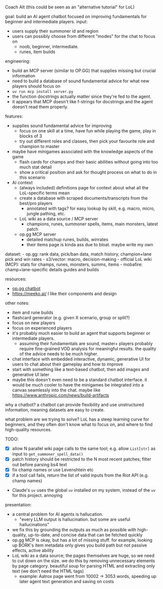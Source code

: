 Coach Alt
(this could be seen as an "alternative tutorial" for LoL)

goal: build an AI agent chatbot focused on improving fundamentals for beginner and intermediate players.
input:
- users supply their summoner id and region
- users can possibly choose from different "modes" for the chat to focus on
    - noob, beginner, intermediate.
    - runes, item builds

engineering:
- build an MCP server (similar to OP.GG) that supplies missing but crucial information
- need to build a database of sound fundamental advice for what new players should focus on
- `uv run mcp install server.py`
- the function docstrings actually matter since they're fed to the agent.
- it appears that MCP doesn't like f-strings for docstrings and the agent doesn't read them properly.

features:
- supplies sound fundamental advice for improving
    - focus on one skill at a time, have fun while playing the game, play in blocks of 3
    - try out different roles and classes, then pick your favourite role and champion to master
- maybe have minigames associated with the knowledge aspects of the game
    - flash cards for champs and their basic abilities without going into too much stat detail
    - show a critical position and ask for thought process on what to do in this scenario
- AI context
    - (always included) definitions page for context about what all the LoL-specific terms mean
    - create a database with scraped documents/transcripts from the best/pro players
        - annotated with tags? for easy lookup by skill, e.g. macro, micro, jungle pathing, etc.
    - LoL wiki as a data source / MCP server
        - champions, runes, summoner spells, items, main monsters, latest patch
    - op.gg MCP server
        - detailed matchup runes, builds, winrates
        - their items page is kinda ass due to bloat. maybe write my own

dataset:
    - op.gg: rank data, pick/ban data, match history, champion+lane pick and win rates
    - s3/vector: macro, decision-making
    - official LoL wiki (MCP): stats for champs, runes, monsters, summs, items
    - mobafire: champ+lane-specific details guides and builds

resources:
- [op.gg chatbot](https://help.op.gg/hc/en-us/articles/50542735364761-OP-GG-AI-Chatbot-usage-guide)
- https://meeko.ai/ I like their components and design

other notes:
- item and rune builds
- flashcard generator (e.g. given X scenario, group or split?)
- focus on new players
- focus on experienced players
- it's probably much easier to build an agent that supports beginner or intermediate players.
    - assuming their fundamentals are sound, master+ players probably require fine-grained VOD analysis for meaningful results. the quality of the advice needs to be much higher.
- chat interface with embedded interactive, dynamic, generative UI for users to chat about their gameplay and how to improve
- start with something like a text-based chatbot, then add images and generative UI later
- maybe this doesn't even need to be a standard chatbot interface. it would be much cooler to have the minigames be integrated into a canvas seamlessly into the chat. maybe like https://www.anthropic.com/news/build-artifacts

why a chatbot?
a chatbot can provide flexibility and use unstructured information, meaning datasets are easy to create.

what problem are we trying to solve?
LoL has a steep learning curve for beginners, and they often don't know what to focus on, and where to find high-quality resources.


TODO:
- [x] allow N parallel wiki page calls to the same tool; e.g. allow `List[str]` as input to `get_summoner_spell_data()`
- [x] patch history should be restricted to the N most recent patches; filter out before parsing bs4 text
- [x] fix champ names or use Levenshtein etc
- [x] if a tool call fails, return the list of valid inputs from the Riot API (e.g. champ names)
- Claude's `uv` uses the global `uv` installed on my system, instead of the `uv` for this project. annoying

presentation:
- a central problem for AI agents is hallucation.
    - "every LLM output is hallucination. but some are useful hallucinations"
- we fix this by grounding the outputs as much as possible with high-quality, up-to-date, and concise data that can be fetched quickly
- op.gg MCP is okay, but has a lot of missing stuff. for example, looking up BORK's item metadata only gives you build path but not passive effects, active ability
- LoL wiki as a data source; the pages themselves are huge, so we need to cut down on the size. we do this by removing unnecessary elements by page category. beautiful soup for parsing HTML and extracting only text (we don't need the HTML tags)
    - example: Aatrox page went from 10002 -> 3053 words, speeding up later agent text generation and saving on costs